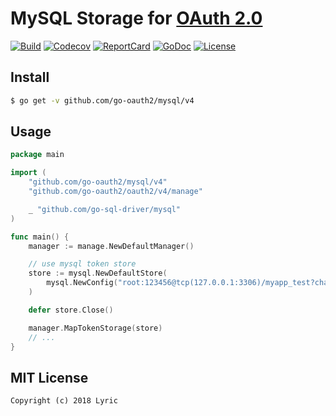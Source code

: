 # MySQL Storage for [OAuth 2.0](https://github.com/go-oauth2/oauth2)

[![Build][Build-Status-Image]][Build-Status-Url] [![Codecov][codecov-image]][codecov-url] [![ReportCard][reportcard-image]][reportcard-url] [![GoDoc][godoc-image]][godoc-url] [![License][license-image]][license-url]

## Install

``` bash
$ go get -v github.com/go-oauth2/mysql/v4
```

## Usage

``` go
package main

import (
	"github.com/go-oauth2/mysql/v4"
	"github.com/go-oauth2/oauth2/v4/manage"

	_ "github.com/go-sql-driver/mysql"
)

func main() {
	manager := manage.NewDefaultManager()

	// use mysql token store
	store := mysql.NewDefaultStore(
		mysql.NewConfig("root:123456@tcp(127.0.0.1:3306)/myapp_test?charset=utf8"),
	)

	defer store.Close()

	manager.MapTokenStorage(store)
	// ...
}

```

## MIT License

```
Copyright (c) 2018 Lyric
```

[Build-Status-Url]: https://travis-ci.org/go-oauth2/mysql
[Build-Status-Image]: https://travis-ci.org/go-oauth2/mysql.svg?branch=master
[codecov-url]: https://codecov.io/gh/go-oauth2/mysql
[codecov-image]: https://codecov.io/gh/go-oauth2/mysql/branch/master/graph/badge.svg
[reportcard-url]: https://goreportcard.com/report/gopkg.in/go-oauth2/mysql.v3
[reportcard-image]: https://goreportcard.com/badge/gopkg.in/go-oauth2/mysql.v3
[godoc-url]: https://godoc.org/gopkg.in/go-oauth2/mysql.v3
[godoc-image]: https://godoc.org/gopkg.in/go-oauth2/mysql.v3?status.svg
[license-url]: http://opensource.org/licenses/MIT
[license-image]: https://img.shields.io/npm/l/express.svg

